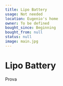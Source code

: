 ```yaml
---
title: Lipo Battery
usage: Not needed
location: Eugenio's home
owner: To be defined
bought_since: Beginning
bought_from: null
status: null
image: main.jpg
---
```


# Lipo Battery

Prova
